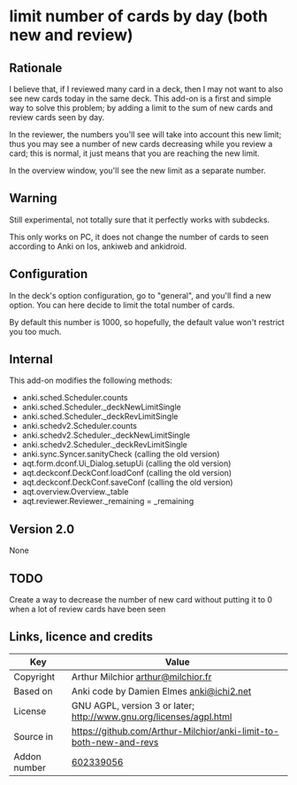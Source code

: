 # limit number of cards by day (both new and review)
## Rationale
I believe that, if I reviewed many card in a deck, then I may not want
to also see new cards today in the same deck. This add-on is a first
and simple way to solve this problem; by adding a limit to the sum of
new cards and review cards seen by day.

In the reviewer, the numbers you'll see will take into account this
new limit; thus you may see a number of new cards decreasing while you
review a card; this is normal, it just means that you are reaching the
new limit.

In the overview window, you'll see the new limit as a separate number.

## Warning
Still experimental, not totally sure that it perfectly works with
subdecks.

This only works on PC, it does not change the number of cards to seen
according to Anki on Ios, ankiweb and ankidroid.

## Configuration
In the deck's option configuration, go to "general", and you'll find a
new option. You can here decide to limit the total number of cards.

By default this number is 1000, so hopefully, the default value won't
restrict you too much.

## Internal
This add-on modifies the following methods:
* anki.sched.Scheduler.counts
* anki.sched.Scheduler._deckNewLimitSingle
* anki.sched.Scheduler._deckRevLimitSingle
* anki.schedv2.Scheduler.counts
* anki.schedv2.Scheduler._deckNewLimitSingle
* anki.schedv2.Scheduler._deckRevLimitSingle
* anki.sync.Syncer.sanityCheck (calling the old version)
* aqt.form.dconf.Ui_Dialog.setupUi (calling the old version)
* aqt.deckconf.DeckConf.loadConf (calling the old version)
* aqt.deckconf.DeckConf.saveConf (calling the old version)
* aqt.overview.Overview._table
* aqt.reviewer.Reviewer._remaining = _remaining

## Version 2.0
None

## TODO
Create a way to decrease the number of new card without putting it to
0 when a lot of review cards have been seen

## Links, licence and credits

Key         |Value
------------|-------------------------------------------------------------------
Copyright   | Arthur Milchior <arthur@milchior.fr>
Based on    | Anki code by Damien Elmes <anki@ichi2.net>
License     | GNU AGPL, version 3 or later; http://www.gnu.org/licenses/agpl.html
Source in   | https://github.com/Arthur-Milchior/anki-limit-to-both-new-and-revs
Addon number| [602339056](https://ankiweb.net/shared/info/602339056)
